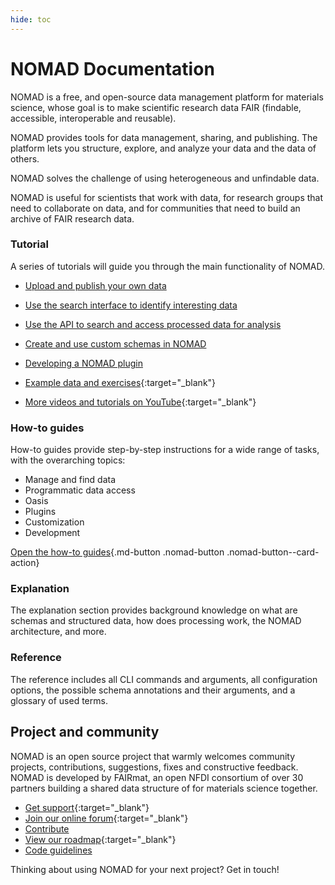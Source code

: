 ```yaml
---
hide: toc
---
```


# NOMAD Documentation

<!-- A single sentence that says what the product is, succinctly and memorably -->
NOMAD is a free, and open-source data management platform for materials science, whose goal is to make scientific research data FAIR (findable, accessible, interoperable and reusable).

<!-- A paragraph of one to three short sentences, that describe what the product does. -->
NOMAD provides tools for data management, sharing, and publishing.
The platform lets you structure, explore, and analyze your data and the data of others.

<!-- A third paragraph of similar length, this time explaining what need the product meets -->
NOMAD solves the challenge of using heterogeneous and unfindable data.
<!-- Finally, a paragraph that describes whom the product is useful for. -->
NOMAD is useful for scientists that work with data, for research groups that need to collaborate on data, and for communities that need to build an archive of FAIR research data.

<div markdown="block" class="home-grid">
<div markdown="block">

### Tutorial

A series of tutorials will guide you through the main functionality of NOMAD.

- [Upload and publish your own data](tutorial/upload_publish.md)
- [Use the search interface to identify interesting data](tutorial/explore.md)
- [Use the API to search and access processed data for analysis](tutorial/access_api.md)
- [Create and use custom schemas in NOMAD](tutorial/custom.md)
- [Developing a NOMAD plugin](tutorial/develop_plugin.md)

- [Example data and exercises](https://www.fairmat-nfdi.eu/events/fairmat-tutorial-1/tutorial-1-materials){:target="_blank"}
- [More videos and tutorials on YouTube](https://youtube.com/playlist?list=PLrRaxjvn6FDW-_DzZ4OShfMPcTtnFoynT){:target="_blank"}


</div>
<div markdown="block">

### How-to guides

How-to guides provide step-by-step instructions for a wide range of tasks, with the overarching topics:

- Manage and find data
- Programmatic data access
- Oasis
- Plugins
- Customization
- Development

[Open the how-to guides](howto/overview.md){.md-button .nomad-button .nomad-button--card-action}

</div>

<div markdown="block">

### Explanation

The explanation section provides background knowledge on what are
schemas and structured data, how does processing work, the NOMAD architecture, and more.

</div>
<div markdown="block">

### Reference

The reference includes all CLI commands and arguments, all configuration options,
the possible schema annotations and their arguments, and a glossary of used terms.

</div>
</div>

<h2>Project and community</h2>

NOMAD is an open source project that warmly welcomes community projects, contributions, suggestions, fixes and constructive feedback.
NOMAD is developed by FAIRmat, an open NFDI consortium of over 30 partners building a shared
data structure of for materials science together.

- [Get support](https://nomad-lab.eu/nomad-lab/support.html){:target="_blank"}
- [Join our online forum](https://matsci.org/c/nomad/32){:target="_blank"}
- [Contribute](howto/develop/contrib.md)
- [View our roadmap](https://nomad-lab.eu/nomad-lab/features.html){:target="_blank"}
- [Code guidelines](reference/code_guidelines.md)

Thinking about using NOMAD for your next project? Get in touch!
